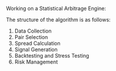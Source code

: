 Working on a Statistical Arbitrage Engine:

The structure of the algorithm is as follows:
1. Data Collection
2. Pair Selection
3. Spread Calculation
4. Signal Generation
5. Backtesting and Stress Testing
6. Risk Management
